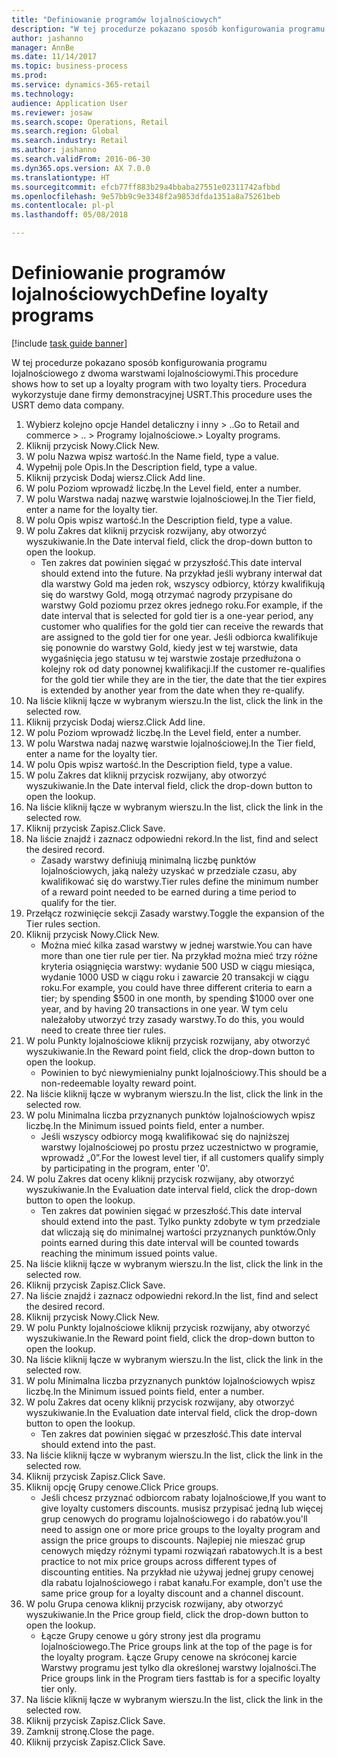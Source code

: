 ```yaml
--- 
title: "Definiowanie programów lojalnościowych"
description: "W tej procedurze pokazano sposób konfigurowania programu lojalnościowego z dwoma warstwami lojalnościowymi."
author: jashanno
manager: AnnBe
ms.date: 11/14/2017
ms.topic: business-process
ms.prod: 
ms.service: dynamics-365-retail
ms.technology: 
audience: Application User
ms.reviewer: josaw
ms.search.scope: Operations, Retail
ms.search.region: Global
ms.search.industry: Retail
ms.author: jashanno
ms.search.validFrom: 2016-06-30
ms.dyn365.ops.version: AX 7.0.0
ms.translationtype: HT
ms.sourcegitcommit: efcb77ff883b29a4bbaba27551e02311742afbbd
ms.openlocfilehash: 9e57bb9c9e3348f2a9853dfda1351a8a75261beb
ms.contentlocale: pl-pl
ms.lasthandoff: 05/08/2018

---
```

# <a name="define-loyalty-programs"></a><span data-ttu-id="8bfdb-103">Definiowanie programów lojalnościowych</span><span class="sxs-lookup"><span data-stu-id="8bfdb-103">Define loyalty programs</span></span>

[!include [task guide banner](../includes/task-guide-banner.md)]

<span data-ttu-id="8bfdb-104">W tej procedurze pokazano sposób konfigurowania programu lojalnościowego z dwoma warstwami lojalnościowymi.</span><span class="sxs-lookup"><span data-stu-id="8bfdb-104">This procedure shows how to set up a loyalty program with two loyalty tiers.</span></span> <span data-ttu-id="8bfdb-105">Procedura wykorzystuje dane firmy demonstracyjnej USRT.</span><span class="sxs-lookup"><span data-stu-id="8bfdb-105">This procedure uses the USRT demo data company.</span></span>

1. <span data-ttu-id="8bfdb-106">Wybierz kolejno opcje Handel detaliczny i inny > ..</span><span class="sxs-lookup"><span data-stu-id="8bfdb-106">Go to Retail and commerce > ..</span></span> <span data-ttu-id="8bfdb-107">> Programy lojalnościowe.</span><span class="sxs-lookup"><span data-stu-id="8bfdb-107">> Loyalty programs.</span></span>
2. <span data-ttu-id="8bfdb-108">Kliknij przycisk Nowy.</span><span class="sxs-lookup"><span data-stu-id="8bfdb-108">Click New.</span></span>
3. <span data-ttu-id="8bfdb-109">W polu Nazwa wpisz wartość.</span><span class="sxs-lookup"><span data-stu-id="8bfdb-109">In the Name field, type a value.</span></span>
4. <span data-ttu-id="8bfdb-110">Wypełnij pole Opis.</span><span class="sxs-lookup"><span data-stu-id="8bfdb-110">In the Description field, type a value.</span></span>
5. <span data-ttu-id="8bfdb-111">Kliknij przycisk Dodaj wiersz.</span><span class="sxs-lookup"><span data-stu-id="8bfdb-111">Click Add line.</span></span>
6. <span data-ttu-id="8bfdb-112">W polu Poziom wprowadź liczbę.</span><span class="sxs-lookup"><span data-stu-id="8bfdb-112">In the Level field, enter a number.</span></span>
7. <span data-ttu-id="8bfdb-113">W polu Warstwa nadaj nazwę warstwie lojalnościowej.</span><span class="sxs-lookup"><span data-stu-id="8bfdb-113">In the Tier field, enter a name for the loyalty tier.</span></span>
8. <span data-ttu-id="8bfdb-114">W polu Opis wpisz wartość.</span><span class="sxs-lookup"><span data-stu-id="8bfdb-114">In the Description field, type a value.</span></span>
9. <span data-ttu-id="8bfdb-115">W polu Zakres dat kliknij przycisk rozwijany, aby otworzyć wyszukiwanie.</span><span class="sxs-lookup"><span data-stu-id="8bfdb-115">In the Date interval field, click the drop-down button to open the lookup.</span></span>
    * <span data-ttu-id="8bfdb-116">Ten zakres dat powinien sięgać w przyszłość.</span><span class="sxs-lookup"><span data-stu-id="8bfdb-116">This date interval should extend into the future.</span></span> <span data-ttu-id="8bfdb-117">Na przykład jeśli wybrany interwał dat dla warstwy Gold ma jeden rok, wszyscy odbiorcy, którzy kwalifikują się do warstwy Gold, mogą otrzymać nagrody przypisane do warstwy Gold poziomu przez okres jednego roku.</span><span class="sxs-lookup"><span data-stu-id="8bfdb-117">For example, if the date interval that is selected for gold tier is a one-year period, any customer who qualifies for the gold tier can receive the rewards that are assigned to the gold tier for one year.</span></span> <span data-ttu-id="8bfdb-118">Jeśli odbiorca kwalifikuje się ponownie do warstwy Gold, kiedy jest w tej warstwie, data wygaśnięcia jego statusu w tej warstwie zostaje przedłużona o kolejny rok od daty ponownej kwalifikacji.</span><span class="sxs-lookup"><span data-stu-id="8bfdb-118">If the customer re-qualifies for the gold tier while they are in the tier, the date that the tier expires is extended by another year from the date when they re-qualify.</span></span>  
10. <span data-ttu-id="8bfdb-119">Na liście kliknij łącze w wybranym wierszu.</span><span class="sxs-lookup"><span data-stu-id="8bfdb-119">In the list, click the link in the selected row.</span></span>
11. <span data-ttu-id="8bfdb-120">Kliknij przycisk Dodaj wiersz.</span><span class="sxs-lookup"><span data-stu-id="8bfdb-120">Click Add line.</span></span>
12. <span data-ttu-id="8bfdb-121">W polu Poziom wprowadź liczbę.</span><span class="sxs-lookup"><span data-stu-id="8bfdb-121">In the Level field, enter a number.</span></span>
13. <span data-ttu-id="8bfdb-122">W polu Warstwa nadaj nazwę warstwie lojalnościowej.</span><span class="sxs-lookup"><span data-stu-id="8bfdb-122">In the Tier field, enter a name for the loyalty tier.</span></span>
14. <span data-ttu-id="8bfdb-123">W polu Opis wpisz wartość.</span><span class="sxs-lookup"><span data-stu-id="8bfdb-123">In the Description field, type a value.</span></span>
15. <span data-ttu-id="8bfdb-124">W polu Zakres dat kliknij przycisk rozwijany, aby otworzyć wyszukiwanie.</span><span class="sxs-lookup"><span data-stu-id="8bfdb-124">In the Date interval field, click the drop-down button to open the lookup.</span></span>
16. <span data-ttu-id="8bfdb-125">Na liście kliknij łącze w wybranym wierszu.</span><span class="sxs-lookup"><span data-stu-id="8bfdb-125">In the list, click the link in the selected row.</span></span>
17. <span data-ttu-id="8bfdb-126">Kliknij przycisk Zapisz.</span><span class="sxs-lookup"><span data-stu-id="8bfdb-126">Click Save.</span></span>
18. <span data-ttu-id="8bfdb-127">Na liście znajdź i zaznacz odpowiedni rekord.</span><span class="sxs-lookup"><span data-stu-id="8bfdb-127">In the list, find and select the desired record.</span></span>
    * <span data-ttu-id="8bfdb-128">Zasady warstwy definiują minimalną liczbę punktów lojalnościowych, jaką należy uzyskać w przedziale czasu, aby kwalifikować się do warstwy.</span><span class="sxs-lookup"><span data-stu-id="8bfdb-128">Tier rules define the minimum number of a reward point needed to be earned during a time period to qualify for the tier.</span></span>  
19. <span data-ttu-id="8bfdb-129">Przełącz rozwinięcie sekcji Zasady warstwy.</span><span class="sxs-lookup"><span data-stu-id="8bfdb-129">Toggle the expansion of the Tier rules section.</span></span>
20. <span data-ttu-id="8bfdb-130">Kliknij przycisk Nowy.</span><span class="sxs-lookup"><span data-stu-id="8bfdb-130">Click New.</span></span>
    * <span data-ttu-id="8bfdb-131">Można mieć kilka zasad warstwy w jednej warstwie.</span><span class="sxs-lookup"><span data-stu-id="8bfdb-131">You can have more than one tier rule per tier.</span></span> <span data-ttu-id="8bfdb-132">Na przykład można mieć trzy różne kryteria osiągnięcia warstwy: wydanie 500 USD w ciągu miesiąca, wydanie 1000 USD w ciągu roku i zawarcie 20 transakcji w ciągu roku.</span><span class="sxs-lookup"><span data-stu-id="8bfdb-132">For example, you could have three different criteria to earn a tier; by spending $500 in one month, by spending $1000 over one year, and by having 20 transactions in one year.</span></span> <span data-ttu-id="8bfdb-133">W tym celu należałoby utworzyć trzy zasady warstwy.</span><span class="sxs-lookup"><span data-stu-id="8bfdb-133">To do this, you would need to create three tier rules.</span></span>  
21. <span data-ttu-id="8bfdb-134">W polu Punkty lojalnościowe kliknij przycisk rozwijany, aby otworzyć wyszukiwanie.</span><span class="sxs-lookup"><span data-stu-id="8bfdb-134">In the Reward point field, click the drop-down button to open the lookup.</span></span>
    * <span data-ttu-id="8bfdb-135">Powinien to być niewymienialny punkt lojalnościowy.</span><span class="sxs-lookup"><span data-stu-id="8bfdb-135">This should be a non-redeemable loyalty reward point.</span></span>  
22. <span data-ttu-id="8bfdb-136">Na liście kliknij łącze w wybranym wierszu.</span><span class="sxs-lookup"><span data-stu-id="8bfdb-136">In the list, click the link in the selected row.</span></span>
23. <span data-ttu-id="8bfdb-137">W polu Minimalna liczba przyznanych punktów lojalnościowych wpisz liczbę.</span><span class="sxs-lookup"><span data-stu-id="8bfdb-137">In the Minimum issued points field, enter a number.</span></span>
    * <span data-ttu-id="8bfdb-138">Jeśli wszyscy odbiorcy mogą kwalifikować się do najniższej warstwy lojalnościowej po prostu przez uczestnictwo w programie, wprowadź „0”.</span><span class="sxs-lookup"><span data-stu-id="8bfdb-138">For the lowest level tier, if all customers qualify simply by participating in the program, enter '0'.</span></span>  
24. <span data-ttu-id="8bfdb-139">W polu Zakres dat oceny kliknij przycisk rozwijany, aby otworzyć wyszukiwanie.</span><span class="sxs-lookup"><span data-stu-id="8bfdb-139">In the Evaluation date interval field, click the drop-down button to open the lookup.</span></span>
    * <span data-ttu-id="8bfdb-140">Ten zakres dat powinien sięgać w przeszłość.</span><span class="sxs-lookup"><span data-stu-id="8bfdb-140">This date interval should extend into the past.</span></span> <span data-ttu-id="8bfdb-141">Tylko punkty zdobyte w tym przedziale dat wliczają się do minimalnej wartości przyznanych punktów.</span><span class="sxs-lookup"><span data-stu-id="8bfdb-141">Only points earned during this date interval will be counted towards reaching the minimum issued points value.</span></span>  
25. <span data-ttu-id="8bfdb-142">Na liście kliknij łącze w wybranym wierszu.</span><span class="sxs-lookup"><span data-stu-id="8bfdb-142">In the list, click the link in the selected row.</span></span>
26. <span data-ttu-id="8bfdb-143">Kliknij przycisk Zapisz.</span><span class="sxs-lookup"><span data-stu-id="8bfdb-143">Click Save.</span></span>
27. <span data-ttu-id="8bfdb-144">Na liście znajdź i zaznacz odpowiedni rekord.</span><span class="sxs-lookup"><span data-stu-id="8bfdb-144">In the list, find and select the desired record.</span></span>
28. <span data-ttu-id="8bfdb-145">Kliknij przycisk Nowy.</span><span class="sxs-lookup"><span data-stu-id="8bfdb-145">Click New.</span></span>
29. <span data-ttu-id="8bfdb-146">W polu Punkty lojalnościowe kliknij przycisk rozwijany, aby otworzyć wyszukiwanie.</span><span class="sxs-lookup"><span data-stu-id="8bfdb-146">In the Reward point field, click the drop-down button to open the lookup.</span></span>
30. <span data-ttu-id="8bfdb-147">Na liście kliknij łącze w wybranym wierszu.</span><span class="sxs-lookup"><span data-stu-id="8bfdb-147">In the list, click the link in the selected row.</span></span>
31. <span data-ttu-id="8bfdb-148">W polu Minimalna liczba przyznanych punktów lojalnościowych wpisz liczbę.</span><span class="sxs-lookup"><span data-stu-id="8bfdb-148">In the Minimum issued points field, enter a number.</span></span>
32. <span data-ttu-id="8bfdb-149">W polu Zakres dat oceny kliknij przycisk rozwijany, aby otworzyć wyszukiwanie.</span><span class="sxs-lookup"><span data-stu-id="8bfdb-149">In the Evaluation date interval field, click the drop-down button to open the lookup.</span></span>
    * <span data-ttu-id="8bfdb-150">Ten zakres dat powinien sięgać w przeszłość.</span><span class="sxs-lookup"><span data-stu-id="8bfdb-150">This date interval should extend into the past.</span></span>  
33. <span data-ttu-id="8bfdb-151">Na liście kliknij łącze w wybranym wierszu.</span><span class="sxs-lookup"><span data-stu-id="8bfdb-151">In the list, click the link in the selected row.</span></span>
34. <span data-ttu-id="8bfdb-152">Kliknij przycisk Zapisz.</span><span class="sxs-lookup"><span data-stu-id="8bfdb-152">Click Save.</span></span>
35. <span data-ttu-id="8bfdb-153">Kliknij opcję Grupy cenowe.</span><span class="sxs-lookup"><span data-stu-id="8bfdb-153">Click Price groups.</span></span>
    * <span data-ttu-id="8bfdb-154">Jeśli chcesz przyznać odbiorcom rabaty lojalnościowe,</span><span class="sxs-lookup"><span data-stu-id="8bfdb-154">If you want to give loyalty customers discounts.</span></span> <span data-ttu-id="8bfdb-155">musisz przypisać jedną lub więcej grup cenowych do programu lojalnościowego i do rabatów.</span><span class="sxs-lookup"><span data-stu-id="8bfdb-155">you'll need to assign one or more price groups to the loyalty program and assign the price groups to discounts.</span></span> <span data-ttu-id="8bfdb-156">Najlepiej nie mieszać grup cenowych między różnymi typami rozwiązań rabatowych.</span><span class="sxs-lookup"><span data-stu-id="8bfdb-156">It is a best practice to not mix price groups across different types of discounting entities.</span></span>  <span data-ttu-id="8bfdb-157">Na przykład nie używaj jednej grupy cenowej dla rabatu lojalnościowego i rabat kanału.</span><span class="sxs-lookup"><span data-stu-id="8bfdb-157">For example, don't use the same price group for a loyalty discount and a channel discount.</span></span>  
36. <span data-ttu-id="8bfdb-158">W polu Grupa cenowa kliknij przycisk rozwijany, aby otworzyć wyszukiwanie.</span><span class="sxs-lookup"><span data-stu-id="8bfdb-158">In the Price group field, click the drop-down button to open the lookup.</span></span>
    * <span data-ttu-id="8bfdb-159">Łącze Grupy cenowe u góry strony jest dla programu lojalnościowego.</span><span class="sxs-lookup"><span data-stu-id="8bfdb-159">The Price groups link at the top of the page is for the loyalty program.</span></span> <span data-ttu-id="8bfdb-160">Łącze Grupy cenowe na skróconej karcie Warstwy programu jest tylko dla określonej warstwy lojalności.</span><span class="sxs-lookup"><span data-stu-id="8bfdb-160">The Price groups link in the Program tiers fasttab is for a specific loyalty tier only.</span></span>  
37. <span data-ttu-id="8bfdb-161">Na liście kliknij łącze w wybranym wierszu.</span><span class="sxs-lookup"><span data-stu-id="8bfdb-161">In the list, click the link in the selected row.</span></span>
38. <span data-ttu-id="8bfdb-162">Kliknij przycisk Zapisz.</span><span class="sxs-lookup"><span data-stu-id="8bfdb-162">Click Save.</span></span>
39. <span data-ttu-id="8bfdb-163">Zamknij stronę.</span><span class="sxs-lookup"><span data-stu-id="8bfdb-163">Close the page.</span></span>
40. <span data-ttu-id="8bfdb-164">Kliknij przycisk Zapisz.</span><span class="sxs-lookup"><span data-stu-id="8bfdb-164">Click Save.</span></span>


